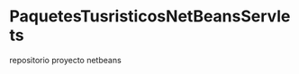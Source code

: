 PaquetesTusristicosNetBeansServlets
===================================

repositorio proyecto netbeans
